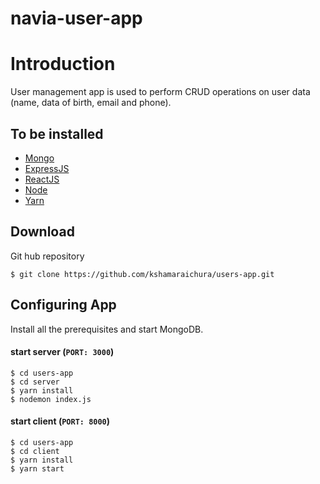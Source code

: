 # navia-user-app

# Introduction

User management app is used to perform CRUD operations on user data (name, data of birth, email and phone).

## To be installed

-   [Mongo](https://www.mongodb.com/)
-   [ExpressJS](https://expressjs.com/)
-   [ReactJS](https://reactjs.org/)
-   [Node](https://nodejs.org/en/)
-   [Yarn](https://yarnpkg.com/lang/en/)

## Download

Git hub repository
```
$ git clone https://github.com/kshamaraichura/users-app.git
```

## Configuring App

Install all the prerequisites and start MongoDB.

#### start server (`PORT: 3000`)

```
$ cd users-app
$ cd server
$ yarn install
$ nodemon index.js
```

#### start client (`PORT: 8000`)
```
$ cd users-app
$ cd client
$ yarn install
$ yarn start
```

